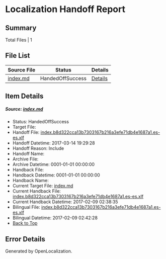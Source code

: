 # <a name='report-top'></a> Localization Handoff Report

## Summary
 Total Files | 1

## File List
 Source File | Status | Details 
 ----------- | ------ | ------- 
 [index.md](https://github.com/dotnet/docs/blob/408431d84f49e3184693303ebe01f3b534776012/index.md) | HandedOffSuccess | [Details](#0d382c5625c089db16ce14ab5bc54beb2d85b59c7449)

## Item Details
##### <a name='0d382c5625c089db16ce14ab5bc54beb2d85b59c7449'></a> Source: [index.md](https://github.com/dotnet/docs/blob/408431d84f49e3184693303ebe01f3b534776012/index.md)
* Status: HandedOffSuccess
* Target File: 
* Handoff File: [index.b8d322cca13b7303167b216a3efe71db4e1687a1.es-es.xlf](https://github.com/dotnet/docs.handoff/blob/7749de6e7bf3b9745118aef1b59129ba06477845/ol-handoff/dotnet/docs.es-es/master/dotnet-core/index.b8d322cca13b7303167b216a3efe71db4e1687a1.es-es.xlf)
* Handoff Datetime: 2017-03-14 19:29:28
* Handoff Reason: Include
* Handoff Name: 
* Archive File: 
* Archive Datetime: 0001-01-01 00:00:00
* Handback File: 
* Handback Datetime: 0001-01-01 00:00:00
* Handback Name: 
* Current Target File: [index.md](https://github.com/dotnet/docs.es-es/blob/71c76916ca3d496dfc6576e27442c0f6cb5aa06e/index.md)
* Current Handback File: [index.b8d322cca13b7303167b216a3efe71db4e1687a1.es-es.xlf](https://github.com/dotnet/docs.handback/blob/680044ca360fa56ffe65a9e35a67ea77f47cf8ab/ol-handback/dotnet/docs.es-es/master/dotnet-core/index.b8d322cca13b7303167b216a3efe71db4e1687a1.es-es.xlf)
* Current Handback Datetime: 2017-02-09 02:38:35
* Bilingual File: [index.b8d322cca13b7303167b216a3efe71db4e1687a1.es-es.xlf](https://github.com/dotnet/docs.handback/blob/680044ca360fa56ffe65a9e35a67ea77f47cf8ab/ol-handback/dotnet/docs.es-es/master/dotnet-core/index.b8d322cca13b7303167b216a3efe71db4e1687a1.es-es.xlf)
* Bilingual Datetime: 2017-02-09 02:42:28
* [Back to Top](#report-top)


## Error Details

Generated by OpenLocalization.
